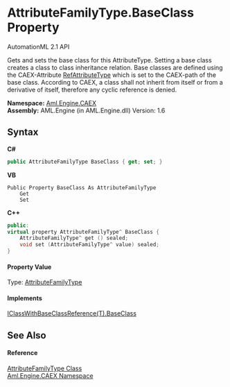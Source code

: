 # AttributeFamilyType.BaseClass Property 
AutomationML 2.1 API 

Gets and sets the base class for this AttributeType. Setting a base class creates a class to class inheritance relation. Base classes are defined using the CAEX-Attribute <a href="P_Aml_Engine_CAEX_AttributeTypeType_RefAttributeType">RefAttributeType</a> which is set to the CAEX-path of the base class. According to CAEX, a class shall not inherit from itself or from a derivative of itself, therefore any cyclic reference is denied.

**Namespace:**&nbsp;<a href="N_Aml_Engine_CAEX">Aml.Engine.CAEX</a><br />**Assembly:**&nbsp;AML.Engine (in AML.Engine.dll) Version: 1.6

## Syntax

**C#**<br />
``` C#
public AttributeFamilyType BaseClass { get; set; }
```

**VB**<br />
``` VB
Public Property BaseClass As AttributeFamilyType
	Get
	Set
```

**C++**<br />
``` C++
public:
virtual property AttributeFamilyType^ BaseClass {
	AttributeFamilyType^ get () sealed;
	void set (AttributeFamilyType^ value) sealed;
}
```


#### Property Value
Type: <a href="T_Aml_Engine_CAEX_AttributeFamilyType">AttributeFamilyType</a>

#### Implements
<a href="P_Aml_Engine_CAEX_IClassWithBaseClassReference_1_BaseClass">IClassWithBaseClassReference(T).BaseClass</a><br />

## See Also


#### Reference
<a href="T_Aml_Engine_CAEX_AttributeFamilyType">AttributeFamilyType Class</a><br /><a href="N_Aml_Engine_CAEX">Aml.Engine.CAEX Namespace</a><br />